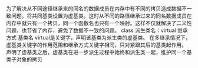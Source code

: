 为了解决从不同途径继承来的同名的数据成员在内存中有不同的拷贝造成数据不一致问题，将共同基类设置为虚基类。这时从不同的路径继承过来的同名数据成员在内存中就只有一个拷贝，同一个函数名也只有一个映射。这样不仅就解决了二义性问题，也节省了内存，避免了数据不一致的问题。
class 派生类名：virtual 继承方式 基类名
virtual是关键字，声明该基类为派生类的虚基类。
在多继承情况下，虚基类关键字的作用范围和继承方式关键字相同，只对紧跟其后的基类起作用。
声明了虚基类之后，虚基类在进一步派生过程中始终和派生类一起，维护同一个基类子对象的拷贝
